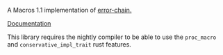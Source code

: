 A Macros 1.1 implementation of [error-chain.](https://crates.io/crates/error-chain)

[Documentation](https://docs.rs/derive-error-chain)

This library requires the nightly compiler to be able to use the `proc_macro` and `conservative_impl_trait` rust features.

